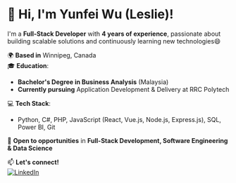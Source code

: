 # 👋 Hi, I'm Yunfei Wu (Leslie)!  
I'm a **Full-Stack Developer** with **4 years of experience**, passionate about building scalable solutions and continuously learning new technologies😄

🌍 **Based in** Winnipeg, Canada  
🎓 **Education**:  
   - **Bachelor's Degree in Business Analysis** (Malaysia)  
   - **Currently pursuing** Application Development & Delivery at RRC Polytech  

💻 **Tech Stack**:  
   - Python, C#, PHP, JavaScript (React, Vue.js, Node.js, Express.js), SQL, Power BI, Git  

🚀 **Open to opportunities** in **Full-Stack Development, Software Engineering & Data Science**  

📫 **Let's connect!**  
[![LinkedIn](https://img.shields.io/badge/-LinkedIn-blue?style=flat&logo=LinkedIn&logoColor=white)](https://www.linkedin.com/in/yunfei-wu-33632018b)





<!--
**yunfeiWu97/yunfeiWu97** is a ✨ _special_ ✨ repository because its `README.md` (this file) appears on your GitHub profile.

Here are some ideas to get you started:

- 🔭 I’m currently working on ...
- 🌱 I’m currently learning ...
- 👯 I’m looking to collaborate on ...
- 🤔 I’m looking for help with ...
- 💬 Ask me about ...
- 📫 How to reach me: ...
- 😄 Pronouns: ...
- ⚡ Fun fact: ...
-->
